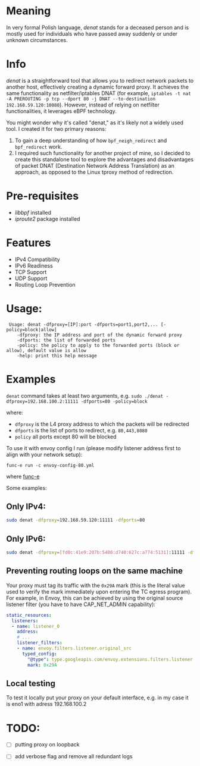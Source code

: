 # Meaning
In very formal Polish language, _denat_ stands for a deceased person and is mostly used for individuals who have passed away suddenly or under unknown circumstances.

# Info
_denat_ is a straightforward tool that allows you to redirect network packets to another host,
effectively creating a dynamic forward proxy.
It achieves the same functionality as netfilter/iptables DNAT (for example, `iptables -t nat -A PREROUTING -p tcp --dport 80 -j DNAT --to-destination 192.168.59.120:10080`).
However, instead of relying on netfilter functionalities, it leverages eBPF technology.


You might wonder why it's called "denat," as it's likely not a widely used tool. I created it for two primary reasons:
1. To gain a deep understanding of how `bpf_neigh_redirect` and `bpf_redirect` work.
2. I required such functionality for another project of mine, so I decided to create this standalone tool to explore the advantages and disadvantages of packet DNAT (Destination Network Address Translation) as an approach, as opposed to the Linux tproxy method of redirection.

# Pre-requisites
- _libbpf_ installed
- _iproute2_ package installed

# Features
- IPv4 Compatibility
- IPv6 Readiness
- TCP Support
- UDP Support
- Routing Loop Prevention

# Usage:
```
 Usage: denat -dfproxy=[IP]:port -dfports=port1,port2,... [-policy=block|allow]
    -dfproxy: the IP address and port of the dynamic forward proxy
    -dfports: the list of forwarded ports
    -policy: the policy to apply to the forwarded ports (block or allow), default value is allow
    -help: print this help message
```

# Examples
`denat` command takes at least two arguments, e.g.
`sudo ./denat -dfproxy=192.168.100.2:11111 -dfports=80 -policy=block`

where:
- `dfproxy` is the L4 proxy address to which the packets will be redirected
- `dfports` is the list of ports to redirect, e.g. `80,443,8080`
- `policy` all ports except 80 will be blocked

To use it with envoy config I run (please modify listener address first to align with your network setup):
```
func-e run -c envoy-config-80.yml
```
where [func-e](https://func-e.io/)

Some examples:

## Only IPv4:
```bash
sudo denat -dfproxy=192.168.59.120:11111 -dfports=80 
```
## Only IPv6:
```bash
sudo denat -dfproxy=[fd0c:41e9:207b:5400:d740:627c:a774:5131]:11111 -dfports=80,443
```

## Preventing routing loops on the same machine
Your proxy must tag its traffic with the `0x29A` mark (this is the literal value used to verify the mark immediately upon entering the TC egress program).
For example, in Envoy, this can be achieved by using the original source listener filter (you have to have CAP_NET_ADMIN capability):
```yaml
static_resources:
  listeners:
  - name: listener_0
    address:
    # ...  
    listener_filters:
    - name: envoy.filters.listener.original_src
      typed_config:
        "@type": type.googleapis.com/envoy.extensions.filters.listener.original_src.v3.OriginalSrc
        mark: 0x29A
```

## Local testing
To test it locally put your proxy on your default interface, e.g. in my case it is eno1 with adress 192.168.100.2



# TODO:
- [ ] putting proxy on loopback
- [ ] add verbose flag and remove all redundant logs





